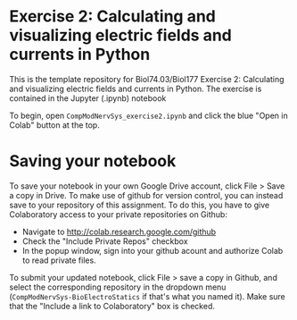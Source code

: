 # Exercise 2: Calculating and visualizing electric fields and currents in Python

This is the template repository for Biol74.03/Biol177 Exercise 2: Calculating and visualizing electric fields and currents in Python. The exercise is contained in the Jupyter (.ipynb) notebook

To begin, open `CompModNervSys_exercise2.ipynb` and click the blue "Open in Colab" button at the top. 

# Saving your notebook

To save your notebook in your own Google Drive account, click File > Save a copy in Drive. To make use of github for version control, you can instead save to your repository of this assignment. To do this, you have to give Colaboratory access to your private repositories on Github:

- Navigate to http://colab.research.google.com/github
- Check the "Include Private Repos" checkbox
- In the popup window, sign into your github acount and authorize Colab to read private files. 

To submit your updated notebook, click File > save a copy in Github, and select the corresponding repository in the dropdown menu (`CompModNervSys-BioElectroStatics` if that's what you named it). Make sure that the "Include a link to Colaboratory" box is checked. 